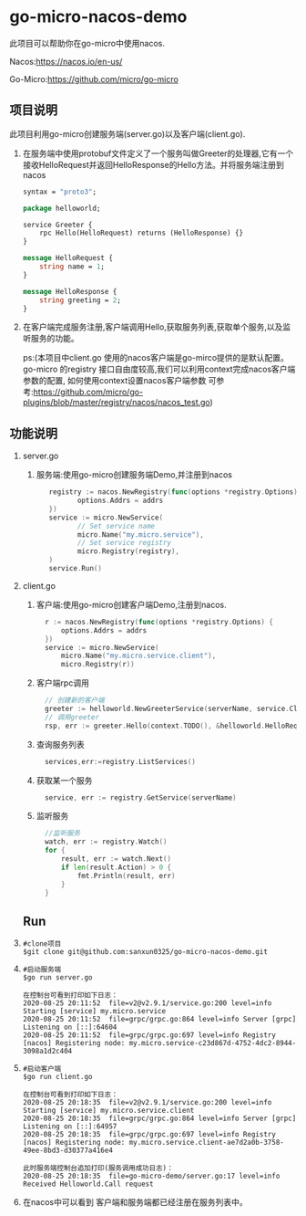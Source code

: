 # go-micro-nacos-demo

此项目可以帮助你在go-micro中使用nacos.

Nacos:https://nacos.io/en-us/

Go-Micro:https://github.com/micro/go-micro

## 项目说明

此项目利用go-micro创建服务端(server.go)以及客户端(client.go).

1. 在服务端中使用protobuf文件定义了一个服务叫做Greeter的处理器,它有一个接收HelloRequest并返回HelloResponse的Hello方法。并将服务端注册到nacos

   ```protobuf
   syntax = "proto3";
   
   package helloworld;
   
   service Greeter {
       rpc Hello(HelloRequest) returns (HelloResponse) {}
   }
   
   message HelloRequest {
       string name = 1;
   }
   
   message HelloResponse {
       string greeting = 2;
   }
   ```

2. 在客户端完成服务注册,客户端调用Hello,获取服务列表,获取单个服务,以及监听服务的功能。

   ps:(本项目中client.go 使用的nacos客户端是go-mirco提供的是默认配置。go-micro 的registry 接口自由度较高,我们可以利用context完成nacos客户端参数的配置, 如何使用context设置nacos客户端参数 可参考:https://github.com/micro/go-plugins/blob/master/registry/nacos/nacos_test.go)

## 功能说明

1. server.go

   1. 服务端:使用go-micro创建服务端Demo,并注册到nacos

      ```go
         registry := nacos.NewRegistry(func(options *registry.Options) {
         		options.Addrs = addrs
         })
         service := micro.NewService(
         		// Set service name
         		micro.Name("my.micro.service"),
         		// Set service registry
         		micro.Registry(registry),
         )
         service.Run()
      
      
      ```

      

2. client.go

   1. 客户端:使用go-micro创建客户端Demo,注册到nacos.

      ```go
      	r := nacos.NewRegistry(func(options *registry.Options) {
      		options.Addrs = addrs
      	})
      	service := micro.NewService(
      		micro.Name("my.micro.service.client"),
      		micro.Registry(r))
      ```

   2. 客户端rpc调用

      ```go
      	// 创建新的客户端
      	greeter := helloworld.NewGreeterService(serverName, service.Client())
      	// 调用greeter
      	rsp, err := greeter.Hello(context.TODO(), &helloworld.HelloRequest{Name: "John"})
      ```

   3. 查询服务列表

      ```go
      	services,err:=registry.ListServices()
      ```

   4. 获取某一个服务

      ```go
      	service, err := registry.GetService(serverName)
      ```

   5. 监听服务

      ```go
      	//监听服务
      	watch, err := registry.Watch()
      	for {
      		result, err := watch.Next()
      		if len(result.Action) > 0 {
      			fmt.Println(result, err)
      		}
      	}
      ```

   ## Run

1. ```
   #clone项目
   $git clone git@github.com:sanxun0325/go-micro-nacos-demo.git
   ```

2. ```
   #启动服务端
   $go run server.go
   
   在控制台可看到打印如下日志：
   2020-08-25 20:11:52  file=v2@v2.9.1/service.go:200 level=info Starting [service] my.micro.service
   2020-08-25 20:11:52  file=grpc/grpc.go:864 level=info Server [grpc] Listening on [::]:64604
   2020-08-25 20:11:52  file=grpc/grpc.go:697 level=info Registry [nacos] Registering node: my.micro.service-c23d867d-4752-4dc2-8944-3098a1d2c404
   
   ```

3. ```
   #启动客户端
   $go run client.go
   
   在控制台可看到打印如下日志：
   2020-08-25 20:18:35  file=v2@v2.9.1/service.go:200 level=info Starting [service] my.micro.service.client
   2020-08-25 20:18:35  file=grpc/grpc.go:864 level=info Server [grpc] Listening on [::]:64957
   2020-08-25 20:18:35  file=grpc/grpc.go:697 level=info Registry [nacos] Registering node: my.micro.service.client-ae7d2a0b-3758-49ee-8bd3-d30377a416e4
   
   此时服务端控制台追加打印(服务调用成功日志)：
   2020-08-25 20:18:35  file=go-micro-demo/server.go:17 level=info Received Helloworld.Call request
   ```

4. 在nacos中可以看到 客户端和服务端都已经注册在服务列表中。
